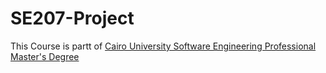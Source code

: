 # SE207-Project

This Course is partt of [Cairo University Software Engineering Professional Master's Degree](https://github.com/astral-fate/Cairo-University-Software-Engineering-Professional-Master-s-Degree/blob/main/README.md)

